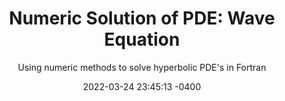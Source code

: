 ---
layout: post
title: "Numeric Solution of PDE: Wave Equation"
subtitle: "Using numeric methods to solve hyperbolic PDE's in Fortran"
date: 2022-03-24 23:45:13 -0400
background: '/img/posts/01.jpg'
---